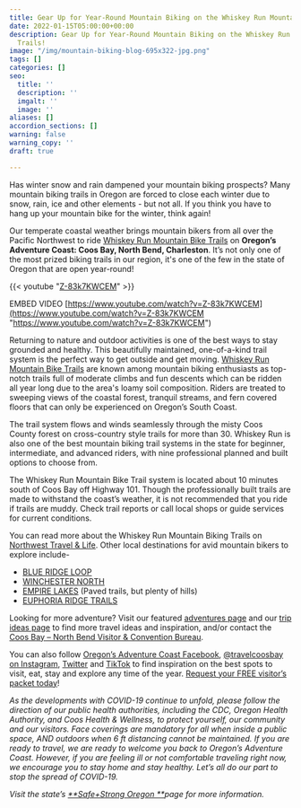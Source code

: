 ```yaml
---
title: Gear Up for Year-Round Mountain Biking on the Whiskey Run Mountain Bike Trails!
date: 2022-01-15T05:00:00+00:00
description: Gear Up for Year-Round Mountain Biking on the Whiskey Run Mountain Bike
  Trails!
image: "/img/mountain-biking-blog-695x322-jpg.png"
tags: []
categories: []
seo:
  title: ''
  description: ''
  imgalt: ''
  image: ''
aliases: []
accordion_sections: []
warning: false
warning_copy: ''
draft: true

---
```

Has winter snow and rain dampened your mountain biking prospects? Many mountain biking trails in Oregon are forced to close each winter due to snow, rain, ice and other elements - but not all. If you think you have to hang up your mountain bike for the winter, think again!

Our temperate coastal weather brings mountain bikers from all over the Pacific Northwest to ride [Whiskey Run Mountain Bike Trails](https://www.trailforks.com/region/whiskey-run-trails-21273/?activitytype=1&z=12.4&lat=43.21305&lon=-124.36649) on **Oregon’s Adventure Coast: Coos Bay, North Bend, Charleston**. It’s not only one of the most prized biking trails in our region, it's one of the few in the state of Oregon that are open year-round!

{{< youtube "[Z-83k7KWCEM](https://www.youtube.com/watch?v=Z-83k7KWCEM "https://www.youtube.com/watch?v=Z-83k7KWCEM")" >}}

EMBED VIDEO [https://www.youtube.com/watch?v=Z-83k7KWCEM](https://www.youtube.com/watch?v=Z-83k7KWCEM "https://www.youtube.com/watch?v=Z-83k7KWCEM")

Returning to nature and outdoor activities is one of the best ways to stay grounded and healthy. This beautifully maintained, one-of-a-kind trail system is the perfect way to get outside and get moving. [Whiskey Run Mountain Bike Trails](https://www.trailforks.com/region/whiskey-run-trails-21273/?activitytype=1&z=12.4&lat=43.21305&lon=-124.36649) are known among mountain biking enthusiasts as top-notch trails full of moderate climbs and fun descents which can be ridden all year long due to the area's loamy soil composition. Riders are treated to sweeping views of the coastal forest, tranquil streams, and fern covered floors that can only be experienced on Oregon’s South Coast.

The trail system flows and winds seamlessly through the misty Coos County forest on cross-country style trails for more than 30. Whiskey Run is also one of the best mountain biking trail systems in the state for beginner, intermediate, and advanced riders, with nine professional planned and built options to choose from.

The Whiskey Run Mountain Bike Trail system is located about 10 minutes south of Coos Bay off Highway 101. Though the professionally built trails are made to withstand the coast’s weather, it is not recommended that you ride if trails are muddy. Check trail reports or call local shops or guide services for current conditions.

You can read more about the Whiskey Run Mountain Biking Trails on [Northwest Travel & Life](https://nwtravelmag.com/hit-the-whiskey-run-mountain-biking-trails-near-coos-bay-oregon/). Other local destinations for avid mountain bikers to explore include-

* [BLUE RIDGE LOOP](https://www.mtbproject.com/trail/7028954/blue-ridge-loop)
* [WINCHESTER NORTH](https://www.mtbproject.com/trail/7032115/winchester-north)
* [EMPIRE LAKES](http://coosbay.org/uploads/PDF/Operations/Parks/John_Topits_Park/JOHN_TOPITS_PARK_TRAIL_MAP.pdf) (Paved trails, but plenty of hills)
* [EUPHORIA RIDGE TRAILS](https://www.trailforks.com/trails/euphoria-ridge-middle/)

Looking for more adventure? Visit our featured [adventures page](https://www.oregonsadventurecoast.com/adventures) and our [trip ideas page](https://www.oregonsadventurecoast.com/tripideas) to find more travel ideas and inspiration, and/or contact the[ Coos Bay – North Bend Visitor & Convention Bureau](https://www.oregonsadventurecoast.com/).

You can also follow [Oregon’s Adventure Coast Facebook](https://www.facebook.com/OregonsAdventureCoast/), [@travelcoosbay on Instagram](https://www.instagram.com/travelcoosbay/), [Twitter](https://twitter.com/travelcoosbay?lang=en) and [TikTok](https://www.tiktok.com/@oregonsadventurecoast?lang=en) to find inspiration on the best spots to visit, eat, stay and explore any time of the year. [Request your FREE visitor’s packet today](https://www.oregonsadventurecoast.com/contact/#contactform)!

_As the developments with COVID-19 continue to unfold, please follow the direction of our public health authorities, including the CDC, Oregon Health Authority, and Coos Health & Wellness, to protect yourself, our community and our visitors. Face coverings are mandatory for all when inside a public space, AND outdoors when 6 ft distancing cannot be maintained. If you are ready to travel, we are ready to welcome you back to Oregon’s Adventure Coast. However, if you are feeling ill or not comfortable traveling right now, we encourage you to stay home and stay healthy. Let’s all do our part to stop the spread of COVID-19._

_Visit the state’s_ [_**Safe+Strong Oregon **_](https://www.safestrongoregon.org/)_page for more information._